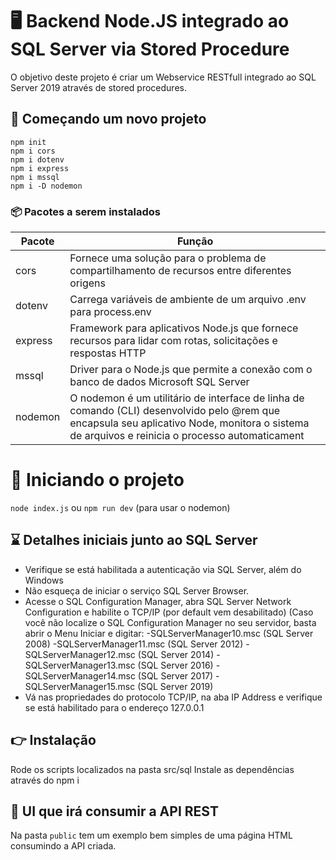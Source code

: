 # 🖥 Backend Node.JS integrado ao SQL Server via Stored Procedure

O objetivo deste projeto é criar um Webservice RESTfull integrado ao SQL Server 2019 através de stored procedures.

## 👣 Começando um novo projeto
```
npm init
npm i cors
npm i dotenv
npm i express
npm i mssql
npm i -D nodemon
```

### 📦 Pacotes a serem instalados
|Pacote	|Função|
|-------|-------|
|cors|	Fornece uma solução para o problema de compartilhamento de recursos entre diferentes origens|
|dotenv|	Carrega variáveis de ambiente de um arquivo .env para process.env|
|express|	Framework para aplicativos Node.js que fornece recursos para lidar com rotas, solicitações e respostas HTTP|
|mssql|	Driver para o Node.js que permite a conexão com o banco de dados Microsoft SQL Server|
|nodemon|	O nodemon é um utilitário de interface de linha de comando (CLI) desenvolvido pelo @rem que encapsula seu aplicativo Node, monitora o sistema de arquivos e reinicia o processo automaticament|

# 🚀 Iniciando o projeto
```node index.js``` ou ```npm run dev``` (para usar o nodemon)

## ⌛ Detalhes iniciais junto ao SQL Server
- Verifique se está habilitada a autenticação via SQL Server, além do Windows
- Não esqueça de iniciar o serviço SQL Server Browser.
- Acesse o SQL Configuration Manager, abra SQL Server Network Configuration e habilite o TCP/IP (por default vem desabilitado) (Caso você não localize o SQL Configuration Manager no seu servidor, basta abrir o Menu Iniciar e digitar:
-SQLServerManager10.msc (SQL Server 2008)
-SQLServerManager11.msc (SQL Server 2012)
-SQLServerManager12.msc (SQL Server 2014)
-SQLServerManager13.msc (SQL Server 2016)
-SQLServerManager14.msc (SQL Server 2017)
-SQLServerManager15.msc (SQL Server 2019)
- Vá nas propriedades do protocolo TCP/IP, na aba IP Address e verifique se está habilitado para o endereço 127.0.0.1 
## 👉 Instalação
Rode os scripts localizados na pasta src/sql
Instale as dependências através do npm i

## 🤖 UI que irá consumir a API REST

Na pasta `public` tem um exemplo bem simples de uma página HTML consumindo a API criada.
